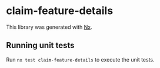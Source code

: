 # claim-feature-details

This library was generated with [Nx](https://nx.dev).

## Running unit tests

Run `nx test claim-feature-details` to execute the unit tests.
